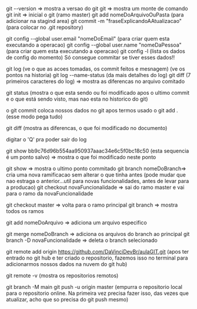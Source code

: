 git --version => mostra a versao do git
git => mostra um monte de comando
git init => inicial o git (ramo master)
git add nomeDoArquivoOuPasta (para adicionar na stagind area)
git commit -m "fraseExplicandoAAtualizacao" (para colocar no .git repository)

git config --global user.email "nomeDoEmail" (para criar quem esta executando a operacao)
git config --global user.name "nomeDaPessoa" (para criar quem esta executando a operacao)
git config -l (lista os dados de config do momento)
Só consegue commitar se tiver esses dados!!

git log (ve o que as acoes tomadas, os commit feitos e mesnagem) (ve os pontos na historia)
git log --name-status (da mais detalhes do log)
git diff (7 primeiros caracteres do log) => mostra as diferencas no arquivo comitado

git status (mostra o que esta sendo ou foi modificado apos o ultimo commit e o que está  sendo visto, mas nao esta no historico do git)

o git commit coloca nossos dados no git apos termos usado o git add . (esse modo pega tudo)

git diff (mostra as diferencas, o que foi modificado no documento)

digitar o 'Q' pra poder sair do log

git show bb9c76d96b554aa950937aaac34e6c5f0bc18c50 (esta sequencia é um ponto salvo) => mostra o que foi modificado neste ponto

git show => mostra o ultimo ponto commitado
git branch nomeDoBranch=> cria uma nova ramificacao sem alterar o  que tinha antes (pode mudar que nao estraga o anterior...util para novas funcionalidades, antes de levar para a producao)
git checkout novaFuncionalidade => sai do ramo master e vai para o ramo da novaFuncionalidade

git checkout master => volta para o ramo principal
git branch => mostra todos os ramos

git add nomeDoArquivo => adiciona um arquivo especifico

git merge nomeDoBranch => adiciona os arquivos do branch ao principal
git branch -D novaFuncionalidade => deleta o branch selecionado

git remote add origin https://github.com/DaVinciDevBr/aulaGIT.git  (apos ter entrado no git hub e ter criado o repositorio, fazemos isso no terminal para adicionarmos nossos dados na nuvem do git hub)

git remote -v (mostra os repositorios remotos)

git branch -M main
git push -u origin master (empurra o repositorio local para o repositorio online. Na primeira vez precisa fazer isso, das vezes que atualizar, acho que so precisa do git push mesmo)

